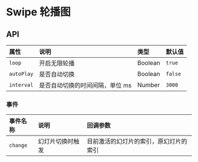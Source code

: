 # Swipe 轮播图

<swipe-demo1 />



## API

| 属性   | 说明         | 类型    | 默认值 |
| :----- | :----------- | :------ | :----- |
| `loop` | 开启无限轮播 | Boolean | `true` |
| `autoPlay` | 是否自动切换 | Boolean | `false` |
| `interval` | 是否自动切换的时间间隔，单位 ms | Number | `3000` |


### 事件

| 事件名称   | 说明         | 回调参数    |
| :----- | :----------- | :------ | 
| `change` | 幻灯片切换时触发 | 目前激活的幻灯片的索引，原幻灯片的索引 |